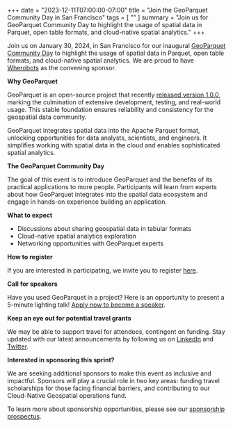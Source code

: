 +++
date = "2023-12-11T07:00:00-07:00"
title = "Join the GeoParquet Community Day in San Francisco"
tags = [ ""
]
summary = "​Join us for GeoParquet Community Day to highlight the usage of spatial data in Parquet, open table formats, and cloud-native spatial analytics."
+++

Join us on January 30, 2024, in San Francisco for our inaugural [GeoParquet Community Day](https://lu.ma/GeoParquetSprint) to highlight the usage of spatial data in Parquet, open table formats, and cloud-native spatial analytics. We are proud to have [Wherobots](https://wherobots.com/) as the convening sponsor. 

**Why GeoParquet**

GeoParquet is an open-source project that recently [released version 1.0.0](https://cloudnativegeo.org/blog/2023/10/the-geoparquet-ecosystem-at-1.0.0/), marking the culmination of extensive development, testing, and real-world usage. This stable foundation ensures reliability and consistency for the geospatial data community.

GeoParquet integrates spatial data into the Apache Parquet format, unlocking opportunities for data analysts, scientists, and engineers. It simplifies working with spatial data in the cloud and enables sophisticated spatial analytics.

**The GeoParquet Community Day**

The goal of this event is to introduce GeoParquet and the benefits of its practical applications to more people. Participants will learn from experts about how GeoParquet integrates into the spatial data ecosystem and engage in hands-on experience building an application. 

**What to expect**

- Discussions about sharing geospatial data in tabular formats
- Cloud-native spatial analytics exploration
- Networking opportunities with GeoParquet experts 

**How to register**

If you are interested in participating, we invite you to register [here](https://lu.ma/GeoParquetSprint). 

**Call for speakers**

Have you used GeoParquet in a project? Here is an opportunity to present a 5-minute lighting talk! [Apply now to become a speaker](https://docs.google.com/forms/d/e/1FAIpQLScws3DImaO36EuNRP5m7SeBhSXoTMm7jQIYNxnKXuR0Jk8aug/viewform?usp=pp_url).

**Keep an eye out for potential travel grants**

We may be able to support travel for attendees, contingent on funding. Stay updated with our latest announcements by following us on [LinkedIn](https://www.linkedin.com/company/cloudnativegeo) and [Twitter](https://twitter.com/cloudnativegeo). 

**Interested in sponsoring this sprint?**

We are seeking additional sponsors to make this event as inclusive and impactful. Sponsors will play a crucial role in two key areas: funding travel scholarships for those facing financial barriers, and contributing to our Cloud-Native Geospatial operations fund.

To learn more about sponsorship opportunities, please see our [sponsorship prospectus](/sponsor-geoparquet-community-day.pdf). 
